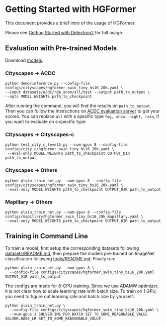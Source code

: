 # Getting Started with HGFormer

This document provides a brief intro of the usage of HGFormer.

Please see [Getting Started with Detectron2](https://github.com/facebookresearch/detectron2/blob/master/GETTING_STARTED.md) for full usage.

## Evaluation with Pre-trained Models

Download [models](https://drive.google.com/drive/folders/1fUWaIhXtSxHLdTFxnuOSldLUe_ferauh?usp=drive_link).

### Cityscapes -> ACDC

```
python demo/inference.py --config-file configs/cityscapes/hgformer_swin_tiny_bs16_20k.yaml \
--input datasets/acdc/rgb_anon/all/test --output path_to_output \
--opts MODEL.WEIGHTS path_to_checkpoint
```
After running the command, you will find the results on ```path_to_output```. Then you can follow the instructions on [ACDC evaluation server](https://acdc.vision.ee.ethz.ch/login?target=%2Fsubmit) to get your scores.
You can replace ```all``` with a specific type ```fog, snow, night, rain```, if you want to evaluate on a specific type

### Cityscapes -> Cityscapes-c

```
python test_city_c_level5.py --num-gpus 8 --config-file configs/city_c/hgformer_swin_tiny_bs16_20k.yaml \
 --eval-only MODEL.WEIGHTS path_to_checkpoint OUTPUT_DIR path_to_output
```

### Cityscapes -> Others

```
python plain_train_net.py --num-gpus 8 --config-file configs/cityscapes/hgformer_swin_tiny_bs16_20k.yaml \
--eval-only MODEL.WEIGHTS path_to_checkpoint OUTPUT_DIR path_to_output
```

### Mapillary -> Others

```
python plain_train_net.py --num-gpus 8 --config-file configs/mapillary/hgformer_swin_tiny_bs16_20k_mapillary.yaml \
--eval-only MODEL.WEIGHTS path_to_checkpoint OUTPUT_DIR path_to_output
```

## Training in Command Line


To train a model, first
setup the corresponding datasets following
[datasets/README.md](datasets/README.md), then prepare the models pre-trained on ImageNet classificaiton following [tools/README.md](tools/README.md). Finally run:
```
python plain_train_net.py --num-gpus 8 \
  --config-file configs/cityscapes/hgformer_swin_tiny_bs16_20k.yaml OUTPUT_DIR path_to_output
```

The configs are made for 8-GPU training.
Since we use ADAMW optimizer, it is not clear how to scale learning rate with batch size.
To train on 1 GPU, you need to figure out learning rate and batch size by yourself:
```
python plain_train_net.py \
  --config-file configs/cityscapes/hgformer_swin_tiny_bs16_20k.yaml \
  --num-gpus 1 SOLVER.IMS_PER_BATCH SET_TO_SOME_REASONABLE_VALUE SOLVER.BASE_LR SET_TO_SOME_REASONABLE_VALUE
```
